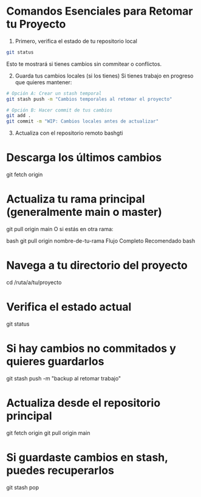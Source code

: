 # Comandos Esenciales para Retomar tu Proyecto
1. Primero, verifica el estado de tu repositorio local
```bash
git status
```
Esto te mostrará si tienes cambios sin commitear o conflictos.

2. Guarda tus cambios locales (si los tienes)
Si tienes trabajo en progreso que quieres mantener:
```bash
# Opción A: Crear un stash temporal
git stash push -m "Cambios temporales al retomar el proyecto"

# Opción B: Hacer commit de tus cambios
git add .
git commit -m "WIP: Cambios locales antes de actualizar"
```
3. Actualiza con el repositorio remoto
bashgti
# Descarga los últimos cambios
git fetch origin

# Actualiza tu rama principal (generalmente main o master)
git pull origin main
O si estás en otra rama:

bash
git pull origin nombre-de-tu-rama
Flujo Completo Recomendado
bash
# Navega a tu directorio del proyecto
cd /ruta/a/tu/proyecto

# Verifica el estado actual
git status

# Si hay cambios no commitados y quieres guardarlos
git stash push -m "backup al retomar trabajo"

# Actualiza desde el repositorio principal
git fetch origin
git pull origin main

# Si guardaste cambios en stash, puedes recuperarlos
git stash pop
